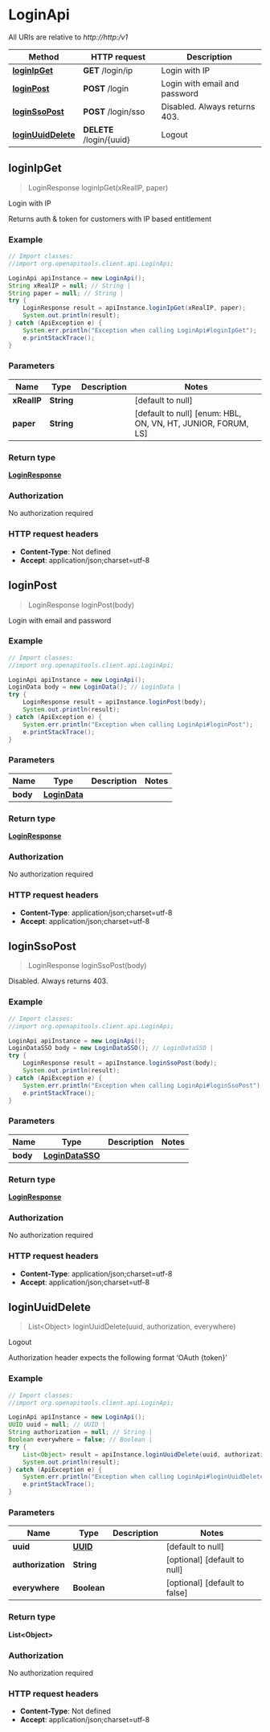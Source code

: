 # LoginApi

All URIs are relative to *http://http:/v1*

Method | HTTP request | Description
------------- | ------------- | -------------
[**loginIpGet**](LoginApi.md#loginIpGet) | **GET** /login/ip | Login with IP
[**loginPost**](LoginApi.md#loginPost) | **POST** /login | Login with email and password
[**loginSsoPost**](LoginApi.md#loginSsoPost) | **POST** /login/sso | Disabled. Always returns 403.
[**loginUuidDelete**](LoginApi.md#loginUuidDelete) | **DELETE** /login/{uuid} | Logout



## loginIpGet

> LoginResponse loginIpGet(xRealIP, paper)

Login with IP

Returns auth &amp; token for customers with IP based entitlement

### Example

```java
// Import classes:
//import org.openapitools.client.api.LoginApi;

LoginApi apiInstance = new LoginApi();
String xRealIP = null; // String | 
String paper = null; // String | 
try {
    LoginResponse result = apiInstance.loginIpGet(xRealIP, paper);
    System.out.println(result);
} catch (ApiException e) {
    System.err.println("Exception when calling LoginApi#loginIpGet");
    e.printStackTrace();
}
```

### Parameters


Name | Type | Description  | Notes
------------- | ------------- | ------------- | -------------
 **xRealIP** | **String**|  | [default to null]
 **paper** | **String**|  | [default to null] [enum: HBL, ON, VN, HT, JUNIOR, FORUM, LS]

### Return type

[**LoginResponse**](LoginResponse.md)

### Authorization

No authorization required

### HTTP request headers

- **Content-Type**: Not defined
- **Accept**: application/json;charset=utf-8


## loginPost

> LoginResponse loginPost(body)

Login with email and password

### Example

```java
// Import classes:
//import org.openapitools.client.api.LoginApi;

LoginApi apiInstance = new LoginApi();
LoginData body = new LoginData(); // LoginData | 
try {
    LoginResponse result = apiInstance.loginPost(body);
    System.out.println(result);
} catch (ApiException e) {
    System.err.println("Exception when calling LoginApi#loginPost");
    e.printStackTrace();
}
```

### Parameters


Name | Type | Description  | Notes
------------- | ------------- | ------------- | -------------
 **body** | [**LoginData**](LoginData.md)|  |

### Return type

[**LoginResponse**](LoginResponse.md)

### Authorization

No authorization required

### HTTP request headers

- **Content-Type**: application/json;charset=utf-8
- **Accept**: application/json;charset=utf-8


## loginSsoPost

> LoginResponse loginSsoPost(body)

Disabled. Always returns 403.

### Example

```java
// Import classes:
//import org.openapitools.client.api.LoginApi;

LoginApi apiInstance = new LoginApi();
LoginDataSSO body = new LoginDataSSO(); // LoginDataSSO | 
try {
    LoginResponse result = apiInstance.loginSsoPost(body);
    System.out.println(result);
} catch (ApiException e) {
    System.err.println("Exception when calling LoginApi#loginSsoPost");
    e.printStackTrace();
}
```

### Parameters


Name | Type | Description  | Notes
------------- | ------------- | ------------- | -------------
 **body** | [**LoginDataSSO**](LoginDataSSO.md)|  |

### Return type

[**LoginResponse**](LoginResponse.md)

### Authorization

No authorization required

### HTTP request headers

- **Content-Type**: application/json;charset=utf-8
- **Accept**: application/json;charset=utf-8


## loginUuidDelete

> List&lt;Object&gt; loginUuidDelete(uuid, authorization, everywhere)

Logout

Authorization header expects the following format ‘OAuth {token}’

### Example

```java
// Import classes:
//import org.openapitools.client.api.LoginApi;

LoginApi apiInstance = new LoginApi();
UUID uuid = null; // UUID | 
String authorization = null; // String | 
Boolean everywhere = false; // Boolean | 
try {
    List<Object> result = apiInstance.loginUuidDelete(uuid, authorization, everywhere);
    System.out.println(result);
} catch (ApiException e) {
    System.err.println("Exception when calling LoginApi#loginUuidDelete");
    e.printStackTrace();
}
```

### Parameters


Name | Type | Description  | Notes
------------- | ------------- | ------------- | -------------
 **uuid** | [**UUID**](.md)|  | [default to null]
 **authorization** | **String**|  | [optional] [default to null]
 **everywhere** | **Boolean**|  | [optional] [default to false]

### Return type

**List&lt;Object&gt;**

### Authorization

No authorization required

### HTTP request headers

- **Content-Type**: Not defined
- **Accept**: application/json;charset=utf-8

